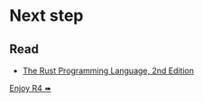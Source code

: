 # Next step

## Read

- [The Rust Programming Language, 2nd Edition](https://nostarch.com/rust-programming-language-2nd-edition)

[Enjoy R4 ➠](../r4/mod.md)
